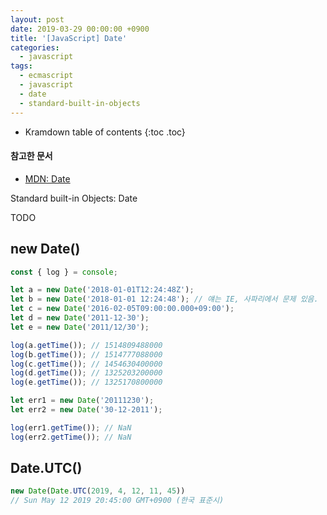 ```yaml
---
layout: post
date: 2019-03-29 00:00:00 +0900
title: '[JavaScript] Date'
categories:
  - javascript
tags:
  - ecmascript
  - javascript
  - date
  - standard-built-in-objects
---
```


* Kramdown table of contents
{:toc .toc}

#### 참고한 문서

- [MDN: Date](https://developer.mozilla.org/en-US/docs/Web/JavaScript/Reference/Global_Objects/Date)

Standard built-in Objects: Date

TODO

## new Date()

```js
const { log } = console;

let a = new Date('2018-01-01T12:24:48Z');
let b = new Date('2018-01-01 12:24:48'); // 얘는 IE, 사파리에서 문제 있음.
let c = new Date('2016-02-05T09:00:00.000+09:00');
let d = new Date('2011-12-30');
let e = new Date('2011/12/30');

log(a.getTime()); // 1514809488000
log(b.getTime()); // 1514777088000
log(c.getTime()); // 1454630400000
log(d.getTime()); // 1325203200000
log(e.getTime()); // 1325170800000

let err1 = new Date('20111230');
let err2 = new Date('30-12-2011');

log(err1.getTime()); // NaN
log(err2.getTime()); // NaN
```

## Date.UTC()

```js
new Date(Date.UTC(2019, 4, 12, 11, 45))
// Sun May 12 2019 20:45:00 GMT+0900 (한국 표준시)
```
